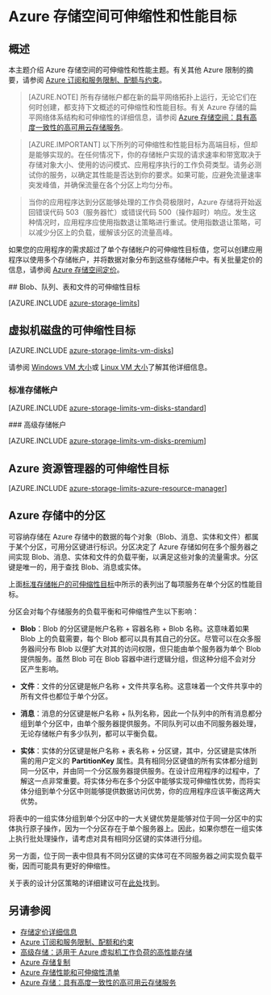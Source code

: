 <properties
	pageTitle="Azure 存储可伸缩性和性能目标 |Azure"
	description="了解有关 Azure 存储帐户的可伸缩性和性能目标的信息，包括标准和高级存储账户的容量、请求速率以及入站和出站带宽。了解每个 Azure 存储服务中各分区的性能目标。"
	services="storage"
	documentationCenter="na"
	authors="tamram"
	manager="na"
	editor="na" />
<tags 
	ms.service="storage"
   ms.date="04/19/2016"
	wacn.date="06/13/2016" />

# Azure 存储空间可伸缩性和性能目标

## 概述

本主题介绍 Azure 存储空间的可伸缩性和性能主题。有关其他 Azure 限制的摘要，请参阅 [Azure 订阅和服务限制、配额与约束](/documentation/articles/azure-subscription-service-limits/)。

>[AZURE.NOTE] 所有存储帐户都在新的扁平网络拓扑上运行，无论它们在何时创建，都支持下文概述的可伸缩性和性能目标。有关 Azure 存储的扁平网络体系结构和可伸缩性的详细信息，请参阅 [Azure 存储空间：具有高度一致性的高可用云存储服务](http://blogs.msdn.com/b/windowsazurestorage/archive/2011/11/20/windows-azure-storage-a-highly-available-cloud-storage-service-with-strong-consistency.aspx)。

>[AZURE.IMPORTANT] 以下所列的可伸缩性和性能目标为高端目标，但却是能够实现的。在任何情况下，你的存储帐户实现的请求速率和带宽取决于存储对象大小、使用的访问模式、应用程序执行的工作负荷类型。请务必测试你的服务，以确定其性能是否达到你的要求。如果可能，应避免流量速率突发峰值，并确保流量在各个分区上均匀分布。

>当你的应用程序达到分区能够处理的工作负荷极限时，Azure 存储将开始返回错误代码 503（服务器忙）或错误代码 500（操作超时）响应。发生这种情况时，应用程序应使用指数退让策略进行重试。使用指数退让策略，可以减少分区上的负载，缓解该分区的流量高峰。

如果您的应用程序的需求超过了单个存储帐户的可伸缩性目标值，您可以创建应用程序以使用多个存储帐户，并将数据对象分布到这些存储帐户中。有关批量定价的信息，请参阅 [Azure 存储空间定价](/home/features/storage#price)。


##<a id="scalability-targets-for-standard-storage-accounts"></a> Blob、队列、表和文件的可伸缩性目标

[AZURE.INCLUDE [azure-storage-limits](../includes/azure-storage-limits.md)]

## 虚拟机磁盘的可伸缩性目标 

[AZURE.INCLUDE [azure-storage-limits-vm-disks](../includes/azure-storage-limits-vm-disks.md)]

请参阅 [Windows VM 大小](/documentation/articles/virtual-machines-windows-sizes/)或 [Linux VM 大小](/documentation/articles/virtual-machines-linux-sizes/)了解其他详细信息。

### 标准存储帐户

[AZURE.INCLUDE [azure-storage-limits-vm-disks-standard](../includes/azure-storage-limits-vm-disks-standard.md)]

###<a id="scalability-targets-for-premium-storage-accounts"></a> 高级存储帐户

[AZURE.INCLUDE [azure-storage-limits-vm-disks-premium](../includes/azure-storage-limits-vm-disks-premium.md)]

## Azure 资源管理器的可伸缩性目标

[AZURE.INCLUDE [azure-storage-limits-azure-resource-manager](../includes/azure-storage-limits-azure-resource-manager.md)]

## Azure 存储中的分区

可容纳存储在 Azure 存储中的数据的每个对象（Blob、消息、实体和文件）都属于某个分区，可用分区键进行标识。分区决定了 Azure 存储如何在多个服务器之间实现 Blob、消息、实体和文件的负载平衡，以满足这些对象的流量需求。分区键是唯一的，用于查找 Blob、消息或实体。

上面[标准存储帐户的可伸缩性目标](#standard-storage-accounts)中所示的表列出了每项服务在单个分区的性能目标。

分区会对每个存储服务的负载平衡和可伸缩性产生以下影响：

- **Blob**：Blob 的分区键是帐户名称 + 容器名称 + Blob 名称。这意味着如果 Blob 上的负载需要，每个 Blob 都可以具有其自己的分区。尽管可以在众多服务器间分布 Blob 以便扩大对其的访问权限，但只能由单个服务器为单个 Blob 提供服务。虽然 Blob 可在 Blob 容器中进行逻辑分组，但这种分组不会对分区产生影响。

- **文件**：文件的分区键是帐户名称 + 文件共享名称。这意味着一个文件共享中的所有文件也都位于单个分区。

- **消息**：消息的分区键是帐户名称 + 队列名称，因此一个队列中的所有消息都分组到单个分区中，由单个服务器提供服务。不同队列可以由不同服务器处理，无论存储帐户有多少队列，都可以平衡负载。

- **实体**：实体的分区键是帐户名称 + 表名称 + 分区键，其中，分区键是实体所需的用户定义的 **PartitionKey** 属性。具有相同分区键值的所有实体都分组到同一分区中，并由同一个分区服务器提供服务。在设计应用程序的过程中，了解这一点非常重要。将实体分布在多个分区中能够实现可伸缩性优势，而将实体分组到单个分区中则能够提供数据访问优势，你的应用程序应该平衡这两大优势。

将表中的一组实体分组到单个分区中的一大关键优势是能够对位于同一分区中的实体执行原子操作，因为一个分区存在于单个服务器上。因此，如果你想在一组实体上执行批处理操作，请考虑对具有相同分区键的实体进行分组。

另一方面，位于同一表中但具有不同分区键的实体可在不同服务器之间实现负载平衡，因而可能具有更好的伸缩性。

关于表的设计分区策略的详细建议可在[此处](https://msdn.microsoft.com/zh-cn/library/azure/hh508997.aspx)找到。

## 另请参阅

- [存储定价详细信息](/home/features/storage#price)
- [Azure 订阅和服务限制、配额和约束](/documentation/articles/azure-subscription-service-limits/)
- [高级存储：适用于 Azure 虚拟机工作负荷的高性能存储](/documentation/articles/storage-premium-storage/)
- [Azure 存储复制](/documentation/articles/storage-redundancy/)
- [Azure 存储性能和可伸缩性清单](/documentation/articles/storage-performance-checklist/)
- [Azure 存储：具有高度一致性的高可用云存储服务](http://blogs.msdn.com/b/windowsazurestorage/archive/2011/11/20/windows-azure-storage-a-highly-available-cloud-storage-service-with-strong-consistency.aspx)

<!---HONumber=Mooncake_0606_2016-->